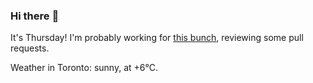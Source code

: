 ### Hi there :wave:

It's Thursday! I'm probably working for [this bunch](https://github.com/kohofinancial), reviewing some pull requests.

Weather in Toronto: sunny, at +6°C.
